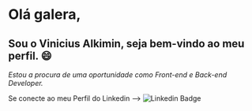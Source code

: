
# Olá galera,
## Sou o Vinicius Alkimin, seja bem-vindo ao meu perfil. 😄

*Estou a procura de uma oportunidade como Front-end e Back-end Developer.*

Se conecte ao meu Perfil do Linkedin --> 
![Linkedin Badge](https://img.shields.io/badge/LinkedIn-0077B5?style=for-the-badge&logo=linkedin&logoColor=white&link=https://www.linkedin.com/in/viniciusalkimin/)

<!--![Linkedin Badge](https://img.shields.io/badge/-LinkedIn-blue?style=flat-square&logo=Linkedin&logoColor=white&link=https://www.linkedin.com/in/viniciusalkimin)

<!--
[![Whatsapp Badge](https://img.shields.io/badge/WhatsApp-25D366?style=for-the-badge&logo=whatsapp&logoColor=white&link=https://api.whatsapp.com/send?phone=5511964248736&text=Ol%C3%A1%2C%20aqui%20%C3%A9%20o%20Vinicius%20Alkimin%2C%20tudo%20bem%3F/)](link_do_seu_perfil_no_Whatsapp)]

<!--
**viniciusalkimin/viniciusalkimin** is a ✨ _special_ ✨ repository because its `README.md` (this file) appears on your GitHub profile. 


- 🔭 I’m currently working on ...
- 🌱 I’m currently learning ...
- 👯 I’m looking to collaborate on ...
- 🤔 I’m looking for help with ...
- 💬 Ask me about ...
- 📫 How to reach me: ...
- 😄 Pronouns: ...
- ⚡ Fun fact: ...
-->
